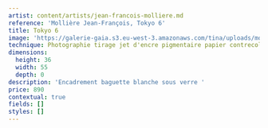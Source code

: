 ```yaml
---
artist: content/artists/jean-francois-molliere.md
reference: 'Mollière Jean-François, Tokyo 6'
title: Tokyo 6
image: 'https://galerie-gaia.s3.eu-west-3.amazonaws.com/tina/uploads/molliere-jean-francois/galerie-gaia-molliere-jf-tokyo-6-40-x-30-cm-jpeg.jpg'
technique: Photographie tirage jet d'encre pigmentaire papier contrecollé dibond
dimensions:
  height: 36
  width: 55
  depth: 0
description: 'Encadrement baguette blanche sous verre '
price: 890
contextual: true
fields: []
styles: []
---
```



